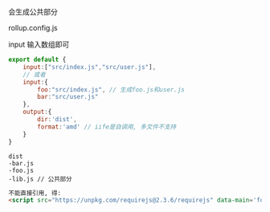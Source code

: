 
会生成公共部分

rollup.config.js

input 输入数组即可

```javascript
export default {
    input:["src/index.js","src/user.js"],
    // 或者
    input:{
        foo:"src/index.js", // 生成foo.js和user.js
        bar:"src/user.js"
    },
    output:{
        dir:'dist',
        format:'amd' // iife是自调用, 多文件不支持
    }
}
```

```file
dist
-bar.js
-foo.js
-lib.js // 公共部分
```

```html
不能直接引用, 得:
<script src="https://unpkg.com/requirejs@2.3.6/requirejs" data-main='foo.js'><script>
```
